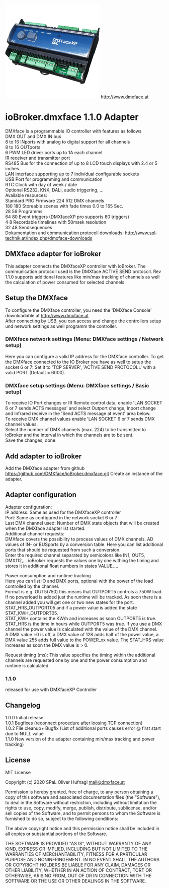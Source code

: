 ![Logo](admin/dmxface.png)
http://www.dmxface.at
# ioBroker.dmxface 1.1.0 Adapter
DMXface is a programmable IO controller with features as follows <br>
 DMX OUT and DMX IN bus<br>
 8 to 16 INports with analog to digital support for all channels<br>
 8 to 16 OUTports <br>
 6 PWM LED driver ports up to 1A each channel<br>
 IR receiver and transmitter port<br>
 RS485 Bus for the connection of up to 8 LCD touch displays with 2.4 or 5 inches.<br>
 LAN Interface supporting up to 7 individual configurable sockets<br>
 USB Port for programming and communication<br>
 RTC Clock with day of week / date<br>
 Optional RS232, KNX, DALI, audio triggering, ...<br>
 Available resources:<br>
 Standard PRO Firmware
	224		512 	DMX channels <br>
	180 	180		Storeable scenes with fade times 0.0 to 165 Sec. <br>
	28		56  	Programms<br>
	64		80  	Event triggers (DMXfaceXP pro supports 80 triggers)<br>
	4		8 	 	Recordable timelines with 50msek resolution<br>
	32		48	 	Sendsequences<br>
Dokumentation and communication protocoll downloads: http://www.spl-technik.at/index.php/dmxface-downloads
 
## DMXface adapter for ioBroker
This adapter connects the DMXfaceXP controller with ioBroker.
The communication protocoll used is the DMXface ACTIVE SEND protocoll.
Rev 1.1.0 supports additional features like min/max tracking of channels as well 
the calculation of power consumed for selected channels.

## Setup the DMXface
To configure the DMXface controller, you need the 'DMXface Console' downloadable at http://www.dmxface.at<br>
After connecting by USB, you can access and change the controllers setup und network settings as well programm the controller.<br>

### DMXface network settings (Menu: DMXface settings / Network setup)<br>
Here you can configure a valid IP address for the DMXface controller.
To get the DMXface connected to the IO Broker you have as well to setup the socket 6 or 7:
Set it to 'TCP SERVER', 'ACTIVE SEND PROTOCOLL' with a valid PORT (Default = 6000).<br>

### DMXface setup settings (Menu: DMXface settings / Basic setup)<br>
To receive IO Port changes or IR Remote control data, enable 'LAN SOCKET 6 or 7 sends ACTS messages' and select 
Outport change, Inport change and Infrared receive in the 'Send ACTS message at event' area below.<br>
To receive DMX channel values enable 'LAN SOCKET 6 or 7 sends DMX channel values.<br>
Select the number of DMX channels (max. 224) to be transmitted to ioBroker and the interval in which the channels are to be sent.<br>
Save the changes, done.<br>

## Add adapter to ioBroker
Add the DMXface adapter from github  https://github.com/DMXface/ioBroker.dmxface.git
Create an instance of the adapter.

## Adapter configuration
Adapter configuration:<br>
IP address:  Same as used for the DMXfaceXP controller<br>
Port: Same as configured in the network socket 6 or 7<br>
Last DMX channel used: Number of DMX state objects that will be created when the DMXface adapter ist started.<br>
Additional channel requests:<br>
DMXface covers the possibility to process values of DMX channels, AD values of IN- or BUSports by a conversion table. 
Here you can list additional ports that should be requested from such a conversion.<br>
Enter the required channel separated by semicolons like IN1, OUT5, DMX112,...
ioBroker requests the values one by one withing the timing and stores it in additional float numbers in states VALUE_...

Power consumption and runtime tracking <br>
Here you can list IO and DMX ports, optional with the power of the load controlled by the channel. <br>
Format is e.g. OUT5(750) this means that OUTPORT5 controls a 750W load.
If no powerload is added just the runtime will be tracked.
As soon there is a channel added you will get one or two new states for the port.<br>
STAT_HRS_OUTPORT05 and if a power value is added the state STAT_KWH_OUTPORT05. <br>
STAT_KWH contains the KW/h and increases as soon OUTPORT5 is true.
STAT_HRS is the time in hours while OUTPORT5 was true.
If you use a DMX channel the power value is calculated with the value of the DMX channel.<br>
A DMX value =0 is off, a DMX value of 128 adds half of the power value, a DMX value 255 adds full value to the POWER_xx value.
The STAT_HRS value increases as soon the DMX value is > 0.<br>

Request timing (ms): This value specifies the timing within the additional channels are requested one by one and the
power consumption and runtime is calculated.<br>

### 1.1.0
released for use with DMXfaceXP Controller

##  Changelog
1.0.0  Initial release<br>
1.0.1  Bugfixes (reconnect procedure after loosing TCP connection)<br>
1.0.2  File cleanup+ Bugfix (List of additional ports causes error @ first start due to NULL value<br>
1.1.0  New version of the adapter containing min/max tracking and power tracking)
## License
MIT License<br>

Copyright (c) 2020 SPaL Oliver Hufnagl <mail@dmxface.at><br>

Permission is hereby granted, free of charge, to any person obtaining a copy
of this software and associated documentation files (the "Software"), to deal
in the Software without restriction, including without limitation the rights
to use, copy, modify, merge, publish, distribute, sublicense, and/or sell
copies of the Software, and to permit persons to whom the Software is
furnished to do so, subject to the following conditions:

The above copyright notice and this permission notice shall be included in all
copies or substantial portions of the Software.

THE SOFTWARE IS PROVIDED "AS IS", WITHOUT WARRANTY OF ANY KIND, EXPRESS OR
IMPLIED, INCLUDING BUT NOT LIMITED TO THE WARRANTIES OF MERCHANTABILITY,
FITNESS FOR A PARTICULAR PURPOSE AND NONINFRINGEMENT. IN NO EVENT SHALL THE
AUTHORS OR COPYRIGHT HOLDERS BE LIABLE FOR ANY CLAIM, DAMAGES OR OTHER
LIABILITY, WHETHER IN AN ACTION OF CONTRACT, TORT OR OTHERWISE, ARISING FROM,
OUT OF OR IN CONNECTION WITH THE SOFTWARE OR THE USE OR OTHER DEALINGS IN THE
SOFTWARE.
